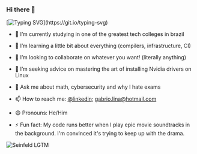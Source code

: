 ### Hi there 👋
[![Typing SVG](https://readme-typing-svg.herokuapp.com/?lines=So+it+does+work!;Hello+everyone!;Hallo+alle+zusammen!;Olá+pessoal!;こんにちは、+みんな;大家好;ciao+a+tutti!;Bonjour+à+tous!)](https://git.io/typing-svg)

- 🔭 I’m currently studying in one of the greatest tech colleges in brazil

- 🌱 I’m learning a little bit about everything (compilers, infrastructure, CI)

- 👯 I’m looking to collaborate on whatever you want! (literally anything)

- 🤔 I’m seeking advice on mastering the art of installing Nvidia drivers on Linux

- 💬 Ask me about math, cybersecurity and why I hate exams

- 📫 How to reach me: [@linkedin](https://www.linkedin.com/in/gabrio-lina-17ba60205/); gabrio.lina@hotmail.com

- 😄 Pronouns: He/Him

- ⚡ Fun fact: My code runs better when I play epic movie soundtracks in the background. I'm convinced it's trying to keep up with the drama.

![Seinfeld LGTM](https://media.giphy.com/media/6MCHdZPT9HOYo/giphy.gif)
